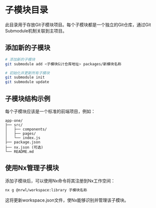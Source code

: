 # 子模块目录

此目录用于存放Git子模块项目。每个子模块都是一个独立的Git仓库，通过Git Submodule机制关联到主项目。

## 添加新的子模块

```bash
# 添加新的子模块
git submodule add <子模块Git仓库地址> packages/新模块名称

# 初始化并更新所有子模块
git submodule init
git submodule update
```

## 子模块结构示例

每个子模块应该是一个标准的前端项目，例如：

```
app-one/
├── src/
│   ├── components/
│   ├── pages/
│   └── index.js
├── package.json
├── nx.json (可选)
└── README.md
```

## 使用Nx管理子模块

添加子模块后，可以使用Nx命令将其注册到Nx工作空间：

```bash
nx g @nrwl/workspace:library 子模块名称
```

这将更新workspace.json文件，使Nx能够识别并管理该子模块。
